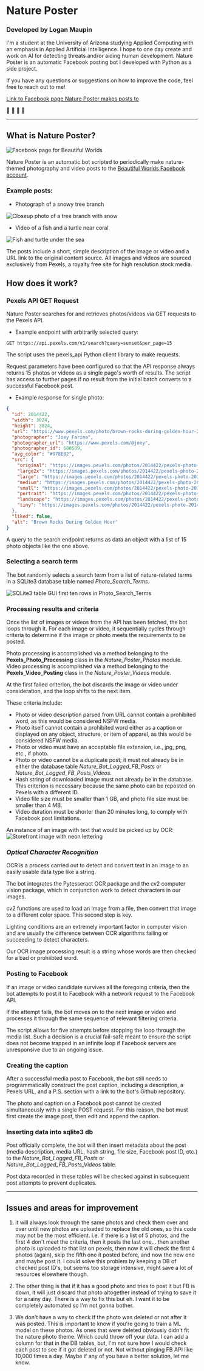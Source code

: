 # **Nature Poster**

### Developed by **Logan Maupin**

I'm a student at the University of Arizona studying Applied Computing with an emphasis in Applied Artificial Intelligence. I hope to one day create and work on AI for detecting threats and/or aiding human development. Nature Poster is an automatic Facebook posting bot I developed with Python as a side project.

If you have any questions or suggestions on how to improve the code, feel free to reach out to me!

[Link to Facebook page Nature Poster makes posts to](https://www.facebook.com/AutomaticNaturePosts/)

🌱 🌲 🌿 🌳

---

## What is Nature Poster?

![Facebook page for Beautiful Worlds](/documentation-images/beautifulWorldsfb.png)

Nature Poster is an automatic bot scripted to periodically make nature-themed photography and video posts to the [Beautiful Worlds Facebook account](https://www.facebook.com/AutomaticNaturePosts/).

### Example posts:

- Photograph of a snowy tree branch

![Closeup photo of a tree branch with snow](/documentation-images/example-image-post.png)

- Video of a fish and a turtle near coral

![Fish and turtle under the sea](/documentation-images/example-video-post.png)

The posts include a short, simple description of the image or video and a URL link to the original content source. All images and videos are sourced exclusively from Pexels, a royalty free site for high resolution stock media.

## **How does it work?**

### **Pexels API GET Request**

Nature Poster searches for and retrieves photos/videos via GET requests to the Pexels API.

- Example endpoint with arbitrarily selected query:

```
GET https://api.pexels.com/v1/search?query=sunset&per_page=15
```

The script uses the pexels_api Python client library to make requests.

Request parameters have been configured so that the API response always returns 15 photos or videos as a single page's worth of results. The script has access to further pages if no result from the initial batch converts to a successful Facebook post.

- Example response for single photo:

```json
{
  "id": 2014422,
  "width": 3024,
  "height": 3024,
  "url": "https://www.pexels.com/photo/brown-rocks-during-golden-hour-2014422/",
  "photographer": "Joey Farina",
  "photographer_url": "https://www.pexels.com/@joey",
  "photographer_id": 680589,
  "avg_color": "#978E82",
  "src": {
    "original": "https://images.pexels.com/photos/2014422/pexels-photo-2014422.jpeg",
    "large2x": "https://images.pexels.com/photos/2014422/pexels-photo-2014422.jpeg?auto=compress&cs=tinysrgb&dpr=2&h=650&w=940",
    "large": "https://images.pexels.com/photos/2014422/pexels-photo-2014422.jpeg?auto=compress&cs=tinysrgb&h=650&w=940",
    "medium": "https://images.pexels.com/photos/2014422/pexels-photo-2014422.jpeg?auto=compress&cs=tinysrgb&h=350",
    "small": "https://images.pexels.com/photos/2014422/pexels-photo-2014422.jpeg?auto=compress&cs=tinysrgb&h=130",
    "portrait": "https://images.pexels.com/photos/2014422/pexels-photo-2014422.jpeg?auto=compress&cs=tinysrgb&fit=crop&h=1200&w=800",
    "landscape": "https://images.pexels.com/photos/2014422/pexels-photo-2014422.jpeg?auto=compress&cs=tinysrgb&fit=crop&h=627&w=1200",
    "tiny": "https://images.pexels.com/photos/2014422/pexels-photo-2014422.jpeg?auto=compress&cs=tinysrgb&dpr=1&fit=crop&h=200&w=280"
  },
  "liked": false,
  "alt": "Brown Rocks During Golden Hour"
}
```

A query to the search endpoint returns as data an object with a list of 15 photo objects like the one above.

### **Selecting a search term**

The bot randomly selects a search term from a list of nature-related terms in a SQLite3 database table named _Photo_Search_Terms_.

![SQLite3 table GUI first ten rows in Photo_Search_Terms](/documentation-images/photo_search_terms.png)

### **Processing results and criteria**

Once the list of images or videos from the API has been fetched, the bot loops through it. For each image or video, it sequentially cycles through criteria to determine if the image or photo meets the requirements to be posted.

Photo processing is accomplished via a method belonging to the **Pexels_Photo_Processing** class in the _Nature_Poster_Photos_ module. Video processing is accomplished via a method belonging to the **Pexels_Video_Posting** class in the _Nature_Poster_Videos_ module.

At the first failed criterion, the bot discards the image or video under consideration, and the loop shifts to the next item.

These criteria include:

- Photo or video description parsed from URL cannot contain a prohibited word, as this would be considered NSFW media.
- Photo itself cannot contain a prohibited word either as a caption or displayed on any object, structure, or item of apparel, as this would be considered NSFW media.
- Photo or video must have an acceptable file extension, i.e., jpg, png, etc., if photo.
- Photo or video cannot be a duplicate post; it must not already be in either the database table _Nature_Bot_Logged_FB_Posts_ or _Nature_Bot_Logged_FB_Posts_Videos_.
- Hash string of downloaded image must not already be in the database. This criterion is necessary because the same photo can be reposted on Pexels with a different ID.
- Video file size must be smaller than 1 GB, and photo file size must be smaller than 4 MB.
- Video duration must be shorter than 20 minutes long, to comply with Facebook post limitations.

An instance of an image with text that would be picked up by OCR:
![Storefront image with neon lettering](/documentation-images/text-in-img.jpg)

### _Optical Character Recognition_

OCR is a process carried out to detect and convert text in an image to an easily usable data type like a string.

The bot integrates the Pytesseract OCR package and the cv2 computer vision package, which in conjunction work to detect characters in our images.

cv2 functions are used to load an image from a file, then convert that image to a different color space. This second step is key.

Lighting conditions are an extremely important factor in computer vision and are usually the difference between OCR algorithms failing or succeeding to detect characters.

Our OCR image processing result is a string whose words are then checked for a bad or prohiibted word.

### **Posting to Facebook**

If an image or video candidate survives all the foregoing criteria, then the bot attempts to post it to Facebook with a network request to the Facebook API.

If the attempt fails, the bot moves on to the next image or video and processes it through the same sequence of relevant filtering criteria.

The script allows for five attempts before stopping the loop through the media list. Such a decision is a crucial fail-safe meant to ensure the script does not become trapped in an infinite loop if Facebook servers are unresponsive due to an ongoing issue.

### **Creating the caption**

After a successful media post to Facebook, the bot still needs to programmatically construct the post caption, including a description, a Pexels URL, and a P.S. section with a link to the bot's Github repository.

The photo and caption on a Facebook post cannot be created simultaneously with a single POST request. For this reason, the bot must first create the image post, then edit and append the caption.

### **Inserting data into sqlite3 db**

Post officially complete, the bot will then insert metadata about the post (media description, media URL, hash string, file size, Facebook post ID, etc.) to the _Nature_Bot_Logged_FB_Posts_ or _Nature_Bot_Logged_FB_Posts_Videos_ table.

Post data recorded in these tables will be checked against in subsequent post attempts to prevent duplicates.

---

## Issues and areas for improvement

1. it will always look through the same photos and check them over and over until new photos are uploaded
   to replace the old ones, so this code may not be the most efficient. i.e. if there is a list of 5 photos,
   and the first 4 don't meet the criteria, then it posts the last one... then another photo is uploaded to that list
   on pexels, then now it will check the first 4 photos (again), skip the fifth one it posted before, and
   now the new one and maybe post it. I could solve this problem by keeping a DB of checked post ID's, but
   seems too storage intensive, might save a lot of resources elsewhere though.

2. The other thing is that if it has a good photo and tries to post it but FB is down, it will just discard that
   photo altogether instead of trying to save it for a rainy day. There is a way to fix this but eh. I want it
   to be completely automated so I'm not gonna bother.

3. We don't have a way to check if the photo was deleted or not after it was posted. This is important to know
   if you're going to train a ML model on these photos. As ones that were deleted obviously didn't fit the
   nature photo theme. Which could throw off your data. I can add a column for that in the DB tables, but,
   I'm not sure how I would check each post to see if it got deleted or not. Not without pinging FB API like
   10,000 times a day. Maybe if any of you have a better solution, let me know.
